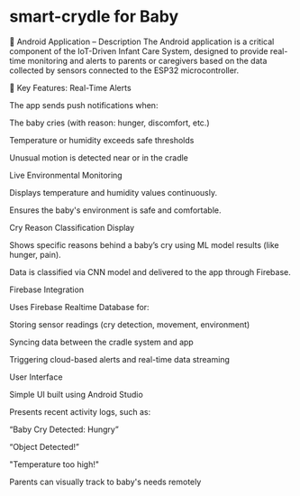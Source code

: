 # smart-crydle for Baby
📱 Android Application – Description
The Android application is a critical component of the IoT-Driven Infant Care System, designed to provide real-time monitoring and alerts to parents or caregivers based on the data collected by sensors connected to the ESP32 microcontroller.

🔑 Key Features:
Real-Time Alerts

The app sends push notifications when:

The baby cries (with reason: hunger, discomfort, etc.)

Temperature or humidity exceeds safe thresholds

Unusual motion is detected near or in the cradle

Live Environmental Monitoring

Displays temperature and humidity values continuously.

Ensures the baby's environment is safe and comfortable.

Cry Reason Classification Display

Shows specific reasons behind a baby’s cry using ML model results (like hunger, pain).

Data is classified via CNN model and delivered to the app through Firebase.

Firebase Integration

Uses Firebase Realtime Database for:

Storing sensor readings (cry detection, movement, environment)

Syncing data between the cradle system and app

Triggering cloud-based alerts and real-time data streaming

User Interface

Simple UI built using Android Studio

Presents recent activity logs, such as:

“Baby Cry Detected: Hungry”

“Object Detected!”

"Temperature too high!"

Parents can visually track to baby's needs remotely

